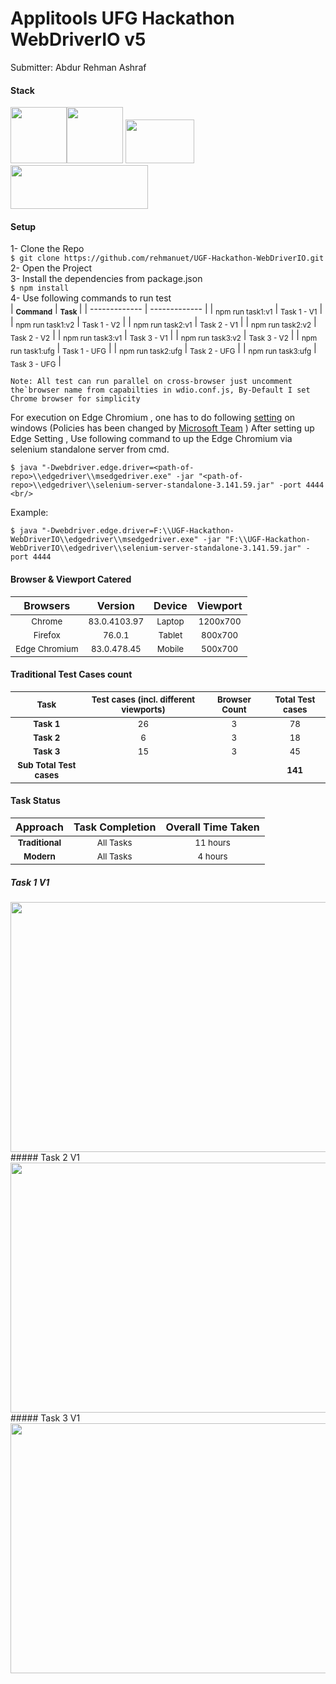 # Applitools UFG Hackathon WebDriverIO v5
Submitter: Abdur Rehman Ashraf

#### Stack
<img src="https://img.stackshare.io/service/4185/webdriver.io.png?raw=true?raw=true" width="90" height="90" /><img src="https://raw.githubusercontent.com/rehmanuet/DataEssential/master/junk/applitools-logo.png?raw=true" height="90"/>    <img src="https://i.pinimg.com/originals/48/4d/9a/484d9a03c676a55671a9d257a48c4378.png?raw=true?raw=true" width="110" height="70"/><img src="https://raw.githubusercontent.com/rehmanuet/DataEssential/497b0e54f87f161922582bf41582b78c02b40429/junk/JasmineJS.svg?raw=true" width="220" height="70" />

#### Setup
1- Clone the Repo<br />
`$ git clone https://github.com/rehmanuet/UGF-Hackathon-WebDriverIO.git`<br/>
2- Open the Project<br />
3- Install the dependencies from package.json<br />
`$ npm install`<br />
4- Use following commands to run test <br/>
|    <b><sub>Command</sub></b>   |    <b><sub>Task</sub>   </b> |
| ------------- | ------------- |
|     <sub>npm run task1:v1</sub>    | <sub>Task 1 - V1</sub>  |
|     <sub>npm run task1:v2</sub>   |     <sub>Task 1 - V2</sub>          |
| <sub>npm run task2:v1</sub> | <sub>Task 2 - V1</sub>   |
|     <sub>npm run task2:v2</sub>    | <sub>Task 2 - V2</sub>  |
|     <sub>npm run task3:v1</sub>   |     <sub>Task 3 - V1</sub>          |
| <sub>npm run task3:v2</sub> | <sub>Task 3 - V2</sub>   |
|     <sub>npm run task1:ufg</sub>   |     <sub>Task 1 - UFG</sub>          |
| <sub>npm run task2:ufg</sub> | <sub>Task 2 - UFG</sub>   |
| <sub>npm run task3:ufg</sub> | <sub>Task 3 - UFG</sub>   |

```Note: All test can run parallel on cross-browser just uncomment the`browser name from capabilties in wdio.conf.js, By-Default I set Chrome browser for simplicity```

For execution on Edge Chromium , one has to do following [setting](https://stackoverflow.com/a/59996510>) on windows (Policies has been changed by [Microsoft Team](https://developer.microsoft.com/en-us/microsoft-edge/tools/webdriver/) )
After setting up Edge Setting , Use following command to up the Edge Chromium via selenium standalone server from cmd. <br/>
``` 
$ java "-Dwebdriver.edge.driver=<path-of-repo>\\edgedriver\\msedgedriver.exe" -jar "<path-of-repo>\\edgedriver\\selenium-server-standalone-3.141.59.jar" -port 4444 <br/>
```
Example: <br/>
```
$ java "-Dwebdriver.edge.driver=F:\\UGF-Hackathon-WebDriverIO\\edgedriver\\msedgedriver.exe" -jar "F:\\UGF-Hackathon-WebDriverIO\\edgedriver\\selenium-server-standalone-3.141.59.jar" -port 4444
```



#### Browser & Viewport Catered
|    Browsers   |    Version    |    Device    |   Viewport    |
| :-:  | :-:  | :-: | :-: |
|     <sub>Chrome</sub>    | <sub>83.0.4103.97</sub>  | <sub>Laptop</sub>    | <sub>1200x700</sub>  |
|     <sub>Firefox</sub>   | <sub>76.0.1</sub>        | <sub>Tablet</sub>    | <sub>800x700</sub>   |
| <sub>Edge Chromium</sub> | <sub>83.0.478.45</sub>   | <sub>Mobile</sub> | <sub>500x700</sub>   |

#### Traditional Test Cases count
|    <sub>Task</sub>  |    <sub>Test cases (incl. different viewports)</sub> |  <sub>Browser Count</sub>  |  <sub>Total Test cases</sub>
| :-:  | :-: | :-: | :-:  |
|    <b> <sub>Task 1</sub> </b>   | <sub>26</sub>  | <sub>3</sub>    | <sub>78</sub> |
|    <b> <sub>Task 2</sub> </b>   | <sub>6</sub>  | <sub>3</sub>    | <sub>18</sub> |
|    <b> <sub>Task 3</sub> </b>   | <sub>15</sub>  | <sub>3</sub>    | <sub>45</sub> |
<b><sub>Sub Total Test cases</sub></b>|  |  | <b><sub>141</b></sub>


#### Task Status
|    Approach  |    Task Completion |    Overall Time Taken  | 
| :-: | :-: |:-: |
|    <b> <sub>Traditional</sub> </b>   | <sub>All Tasks</sub>  | <sub>11 hours</sub>    |
|     <b><sub>Modern</sub></b>   | <sub>All Tasks</sub>        | <sub> 4 hours</sub>    |

##### Task 1 V1
<img src="https://raw.githubusercontent.com/rehmanuet/DataEssential/master/junk/Task_1.JPG??raw=true" width="700" height="400" />
##### Task 2 V1
<img src="https://raw.githubusercontent.com/rehmanuet/DataEssential/master/junk/Task_2.JPG??raw=true" width="800" height="400" />
##### Task 3 V1
<img src="https://raw.githubusercontent.com/rehmanuet/DataEssential/master/junk/Task_3.JPG??raw=true" width="800" height="400" />
